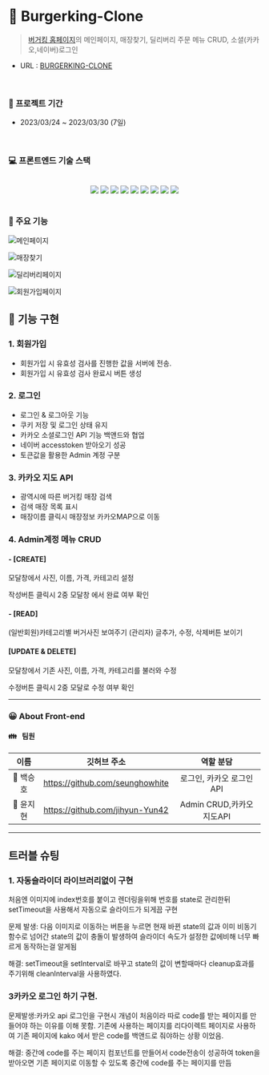 # 🍔 Burgerking-Clone

> [버거킹 홈페이지](https://www.burgerking.co.kr/#/home)의 메인페이지, 매장찾기, 딜리버리 주문 메뉴 CRUD, 소셜(카카오,네이버)로그인

- URL : [BURGERKING-CLONE](http://cloneburgerking.s3-website.ap-northeast-2.amazonaws.com/)

<br/>

### 📆 프로젝트 기간

- 2023/03/24 ~ 2023/03/30 (7일)

<br/>

### 💻 프론트엔드 기술 스택

<center>
<br/>
<div style="display: inline;">
<img src="https://img.shields.io/badge/react-61DAFB?style=for-the-badge&logo=react&logoColor=white">
<img src="https://img.shields.io/badge/javascript-F7DF1E?style=for-the-badge&logo=javascript&logoColor=black">
<img src="https://img.shields.io/badge/ReactQuery-FF4154?style=for-the-badge&logo=ReactQuery&logoColor=white">
</div>

<div style="display: inline;">
<img src="https://img.shields.io/badge/styled_components-DB7093?style=for-the-badge&logo=styledcomponents&logoColor=white">
<img src="https://img.shields.io/badge/axios-6236FF?style=for-the-badge&logo=axios&logoColor=white">
<img src="https://img.shields.io/badge/html5-E34F26?style=for-the-badge&logo=html5&logoColor=white">
<img src="https://img.shields.io/badge/css-1572B6?style=for-the-badge&logo=css3&logoColor=white">
</div>

<div style="display: inline;">
<img src="https://img.shields.io/badge/github-181717?style=for-the-badge&logo=github&logoColor=white">
<img src="https://img.shields.io/badge/git-F05032?style=for-the-badge&logo=git&logoColor=white"></div>
</center>
<br>

### 🔧 주요 기능
![메인페이지](https://user-images.githubusercontent.com/122543836/228762149-fda0e16f-9907-42fd-823b-2e3c36ef2c87.gif)

![매장찾기](https://user-images.githubusercontent.com/122543836/228762167-7a76f9ec-5dc3-46cf-aeda-4649b163ba0d.gif)

![딜리버리페이지](https://user-images.githubusercontent.com/122543836/228762196-20b3efc3-9201-4e0f-ac02-fa5de426e64a.gif)

![회원가입페이지](https://user-images.githubusercontent.com/122543836/228762226-73db016a-ae1c-476b-963e-96998d3300cc.gif)


## 📝 기능 구현

### 1. 회원가입
- 회원가입 시 유효성 검사를 진행한 값을 서버에 전송.
- 회원가입 시 유효성 검사 완료시 버튼 생성

### 2. 로그인

- 로그인 & 로그아웃 기능
- 쿠키 저장 및 로그인 상태 유지
- 카카오 소셜로그인 API 기능 백앤드와 협업
- 네이버 accesstoken 받아오기 성공
- 토큰값을 활용한 Admin 계정 구분

### 3. 카카오 지도 API
- 광역시에 따른 버거킹 매장 검색 
- 검색 매장 목록 표시
- 매장이름 클릭시 매장정보 카카오MAP으로 이동

### 4. Admin계정 메뉴 CRUD

#### - [CREATE]
모달창에서 사진, 이름, 가격, 카테고리 설정

작성버튼 클릭시 2중 모달창 에서 완료 여부 확인


#### - [READ]
(일반회원)카테고리별 버거사진 보여주기
(관리자) 글추가, 수정, 삭제버튼 보이기

#### [UPDATE & DELETE]
모달창에서 기존 사진, 이름, 가격, 카테고리를 불러와 수정

수정버튼 클릭시 2중 모달로 수정 여부 확인



<hr/>

### 😀 About Front-end

#### 👪 &nbsp; 팀원

|   이름    |          깃허브 주소          |                            역할 분담                             |
| :-------: | :---------------------------: | :--------------------------------------------------------------: |
| 👦 백승호 |https://github.com/seunghowhite |로그인, 카카오 로그인API|
| 👧 윤지현 |https://github.com/jihyun-Yun42|Admin CRUD,카카오 지도API  |

<hr/>

## 트러블 슈팅

### 1. 자동슬라이더 라이브러리없이 구현
처음엔 이미지에 index번호를 붙이고 렌더링을위해 번호를 state로 관리한뒤 setTimeout을 사용해서 자동으로 슬라이드가 되게끔 구현

문제 발생: 다음 이미지로 이동하는 버튼을 누르면 현재 바뀐 state의 값과 이미 비동기함수로 넘어간 state의 값이 충돌이 발생하여 슬라이더 속도가 설정한 값에비해 너무 빠르게 동작하는걸 알게됨

해결: setTimeout을 setInterval로 바꾸고 state의 값이 변할때마다 cleanup효과를 주기위해 cleanInterval을 사용하였다.

### 3카카오 로그인 하기 구현.

문제발생:카카오 api 로그인을 구현시 개념이 처음이라 따로 code를 받는 페이지를 만들어야 하는 이유를 이해 못함.  기존에 사용하는 페이지를 리다이렉트 페이지로 사용하여  기존 페이지에 kako 에서 받은 code를 백앤드로 줘야하는 상황 이었음.

해결: 중간에 code를 주는 페이지 컴포넌트를 만들어서 code전송이 성공하여 token을 받아오면 기존 페이지로 이동할 수 있도록 중간에 code를 주는 페이지를 만듬


